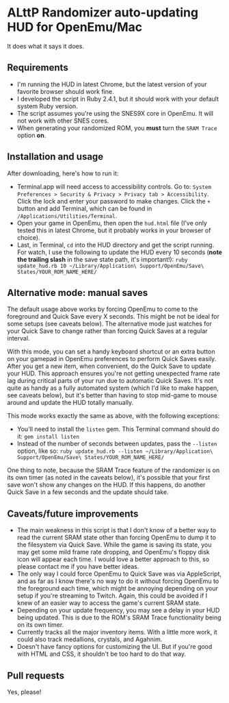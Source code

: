 # ALttP Randomizer auto-updating HUD for OpenEmu/Mac

It does what it says it does.

## Requirements

* I'm running the HUD in latest Chrome, but the latest version of your favorite browser should work fine.
* I developed the script in Ruby 2.4.1, but it should work with your default system Ruby version.
* The script assumes you're using the SNES9X core in OpenEmu. It will not work with other SNES cores.
* When generating your randomized ROM, you **must** turn the `SRAM Trace` option **on**.

## Installation and usage

After downloading, here's how to run it:

* Terminal.app will need access to accessibility controls. Go to:
  `System Preferences > Security & Privacy > Privacy tab > Accessibility`. Click the lock and enter your password to make changes. Click the `+` button and add Terminal, which can be found in `/Applications/Utilities/Terminal`.
* Open your game in OpenEmu, then open the `hud.html` file (I've only tested this in latest Chrome, but it probably works in your browser of choice).
* Last, in Terminal, `cd` into the HUD directory and get the script running. For watch, I use the following to update the HUD every 10 seconds (**note the trailing slash** in the save state path, it's important!):
`ruby update_hud.rb 10 ~/Library/Application\ Support/OpenEmu/Save\ States/YOUR_ROM_NAME_HERE/`

## Alternative mode: manual saves

The default usage above works by forcing OpenEmu to come to the foreground and Quick Save every X seconds. This might be not be ideal for some setups (see caveats below). The alternative mode just watches for your Quick Save to change rather than forcing Quick Saves at a regular interval.

With this mode, you can set a handy keyboard shortcut or an extra button on your gamepad in OpenEmu preferences to perform Quick Saves easily. After you get a new item, when convenient, do the Quick Save to update your HUD. This approach ensures you're not getting unexpected frame rate lag during critical parts of your run due to automatic Quick Saves. It's not quite as handy as a fully automated system (which I'd like to make happen, see caveats below), but it's better than having to stop mid-game to mouse around and update the HUD totally manually.

This mode works exactly the same as above, with the following exceptions:

* You'll need to install the `listen` gem. This Terminal command should do it: `gem install listen`
* Instead of the number of seconds between updates, pass the `--listen` option, like so:
`ruby update_hud.rb --listen ~/Library/Application\ Support/OpenEmu/Save\ States/YOUR_ROM_NAME_HERE/`

One thing to note, because the SRAM Trace feature of the randomizer is on its own timer (as noted in the caveats below), it's possible that your first save won't show any changes on the HUD. If this happens, do another Quick Save in a few seconds and the update should take.

## Caveats/future improvements

* The main weakness in this script is that I don't know of a better way to read the current SRAM state other than forcing OpenEmu to dump it to the filesystem via Quick Save. While the game is saving its state, you may get some mild frame rate dropping, and OpenEmu's floppy disk icon will appear each time. I would love a better approach to this, so please contact me if you have better ideas.
* The only way I could force OpenEmu to Quick Save was via AppleScript, and as far as I know there's no way to do it without forcing OpenEmu to the foreground each time, which might be annoying depending on your setup if you're streaming to Twitch. Again, this could be avoided if I knew of an easier way to access the game's current SRAM state.
* Depending on your update frequency, you may see a delay in your HUD being updated. This is due to the ROM's SRAM Trace functionality being on its own timer.
* Currently tracks all the major inventory items. With a little more work, it could also track medallions, crystals, and Agahnim.
* Doesn't have fancy options for customizing the UI. But if you're good with HTML and CSS, it shouldn't be too hard to do that way.

## Pull requests

Yes, please!

